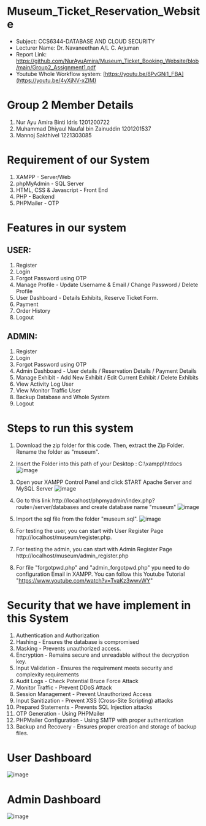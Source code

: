 # Museum_Ticket_Reservation_Website
- Subject: CCS6344-DATABASE AND CLOUD SECURITY
- Lecturer Name:  Dr. Navaneethan A/L C. Arjuman
- Report Link: https://github.com/NurAyuAmira/Museum_Ticket_Booking_Website/blob/main/Group2_Assignment1.pdf
- Youtube Whole Workflow system: [https://youtu.be/8PvGNi1_FBA](https://youtu.be/4yXjNV-xZIM)

# Group 2 Member Details
1. Nur Ayu Amira Binti Idris 1201200722
2. Muhammad Dhiyaul Naufal bin Zainuddin 1201201537
3. Mannoj Sakthivel 1221303085

# Requirement of our System
1. XAMPP - Server/Web
2. phpMyAdmin - SQL Server
3. HTML, CSS &  Javascript - Front End
4. PHP - Backend
5. PHPMailer - OTP

# Features in our system
## USER:
1. Register
2. Login
3. Forgot Password using OTP
4. Manage Profile - Update Username & Email / Change Password / Delete Profile
5. User Dashboard - Details Exhibits, Reserve Ticket Form.
6. Payment
7. Order History
8. Logout

## ADMIN:
1. Register
2. Login
3. Forgot Password using OTP
4. Admin Dashboard - User details / Reservation Details / Payment Details
5. Manage Exhibit - Add New Exhibit / Edit Current Exhibit / Delete Exhibits
6. View Activity Log User
7. View Monitor Traffic User
8. Backup Database and Whole System
9. Logout

# Steps to run this system
1. Download the zip folder for this code. Then, extract the Zip Folder. Rename the folder as "museum".
2. Insert the Folder into this path of your Desktop : C:\xampp\htdocs
   ![image](https://github.com/NurAyuAmira/Museum_Ticket_Booking_Website/assets/94117067/2be169db-6e78-47ce-9f84-89cefde00207)

3. Open your XAMPP Control Panel and click START Apache Server and MySQL Server
   ![image](https://github.com/NurAyuAmira/Museum_Ticket_Booking_Website/assets/94117067/a3535ccc-dbec-4c67-b675-a64e1e71e21e)

4. Go to this link http://localhost/phpmyadmin/index.php?route=/server/databases and create database name "museum"
   ![image](https://github.com/NurAyuAmira/Museum_Ticket_Booking_Website/assets/94117067/251d6de8-4f9e-4ba9-b878-9aad7edb36e3)

5. Import the sql file from the folder "museum.sql".
   ![image](https://github.com/NurAyuAmira/Museum_Ticket_Booking_Website/assets/94117067/0585ebfc-7d20-46ab-8d12-dba7bad0f459)

6. For testing the user, you can start with User Register Page http://localhost/museum/register.php. 
   
7. For testing the admin, you can start with Admin Register Page http://localhost/museum/admin_register.php

8. For file "forgotpwd.php" and "admin_forgotpwd.php" ypu need to do configuration Email in XAMPP. You can follow this Youtube Tutorial "https://www.youtube.com/watch?v=TvaKz3wwvWY"

# Security that we have implement in this System
1. Authentication and Authorization
2. Hashing - Ensures the database is compromised
3. Masking - Prevents unauthorized access.
4. Encryption - Remains secure and unreadable without the decryption key.
5. Input Validation - Ensures the requirement meets security and complexity requirements
6. Audit Logs - Check Potential Bruce Force Attack
7. Monitor Traffic - Prevent DDoS Attack
8. Session Management - Prevent Unauthorized Access
9. Input Sanitization - Prevent XSS (Cross-Site Scripting) attacks
10. Prepared Statements - Prevents SQL Injection attacks
11. OTP Generation - Using PHPMailer
12. PHPMailer Configuration - Using SMTP with proper authentication
13. Backup and Recovery - Ensures proper creation and storage of backup files.

# User Dashboard
![image](https://github.com/NurAyuAmira/Museum_Ticket_Booking_Website/assets/94117067/584b0e1b-eec5-4b6d-8742-19cdfdeae697)

# Admin Dashboard
![image](https://github.com/NurAyuAmira/Museum_Ticket_Booking_Website/assets/94117067/d89e8b58-b910-4c8d-97c2-94a0473a2013)

